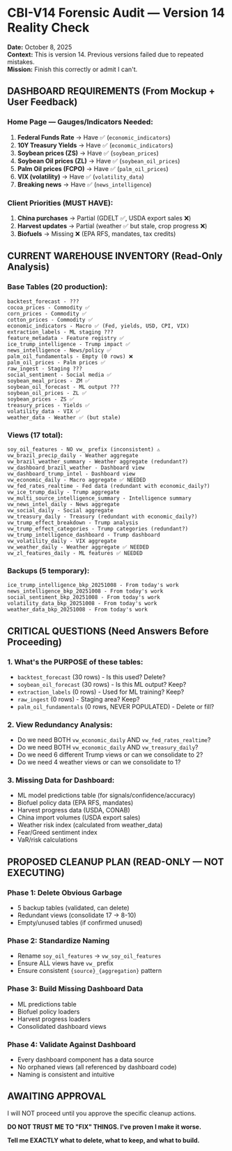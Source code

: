 # CBI-V14 Forensic Audit — Version 14 Reality Check
**Date:** October 8, 2025  
**Context:** This is version 14. Previous versions failed due to repeated mistakes.  
**Mission:** Finish this correctly or admit I can't.

## DASHBOARD REQUIREMENTS (From Mockup + User Feedback)

### Home Page — Gauges/Indicators Needed:
1. **Federal Funds Rate** → Have ✅ (`economic_indicators`)
2. **10Y Treasury Yields** → Have ✅ (`economic_indicators`)
3. **Soybean prices (ZS)** → Have ✅ (`soybean_prices`)
4. **Soybean Oil prices (ZL)** → Have ✅ (`soybean_oil_prices`)
5. **Palm Oil prices (FCPO)** → Have ✅ (`palm_oil_prices`)
6. **VIX (volatility)** → Have ✅ (`volatility_data`)
7. **Breaking news** → Have ✅ (`news_intelligence`)

### Client Priorities (MUST HAVE):
1. **China purchases** → Partial (GDELT ✅, USDA export sales ❌)
2. **Harvest updates** → Partial (weather ✅ but stale, crop progress ❌)
3. **Biofuels** → Missing ❌ (EPA RFS, mandates, tax credits)

## CURRENT WAREHOUSE INVENTORY (Read-Only Analysis)

### Base Tables (20 production):
```
backtest_forecast - ???
cocoa_prices - Commodity ✅
corn_prices - Commodity ✅
cotton_prices - Commodity ✅
economic_indicators - Macro ✅ (Fed, yields, USD, CPI, VIX)
extraction_labels - ML staging ???
feature_metadata - Feature registry ✅
ice_trump_intelligence - Trump impact ✅
news_intelligence - News/policy ✅
palm_oil_fundamentals - Empty (0 rows) ❌
palm_oil_prices - Palm prices ✅
raw_ingest - Staging ???
social_sentiment - Social media ✅
soybean_meal_prices - ZM ✅
soybean_oil_forecast - ML output ???
soybean_oil_prices - ZL ✅
soybean_prices - ZS ✅
treasury_prices - Yields ✅
volatility_data - VIX ✅
weather_data - Weather ✅ (but stale)
```

### Views (17 total):
```
soy_oil_features - NO vw_ prefix (inconsistent) ⚠️
vw_brazil_precip_daily - Weather aggregate
vw_brazil_weather_summary - Weather aggregate (redundant?)
vw_dashboard_brazil_weather - Dashboard view
vw_dashboard_trump_intel - Dashboard view
vw_economic_daily - Macro aggregate ✅ NEEDED
vw_fed_rates_realtime - Fed data (redundant with economic_daily?)
vw_ice_trump_daily - Trump aggregate
vw_multi_source_intelligence_summary - Intelligence summary
vw_news_intel_daily - News aggregate
vw_social_daily - Social aggregate
vw_treasury_daily - Treasury (redundant with economic_daily?)
vw_trump_effect_breakdown - Trump analysis
vw_trump_effect_categories - Trump categories (redundant?)
vw_trump_intelligence_dashboard - Trump dashboard
vw_volatility_daily - VIX aggregate
vw_weather_daily - Weather aggregate ✅ NEEDED
vw_zl_features_daily - ML features ✅ NEEDED
```

### Backups (5 temporary):
```
ice_trump_intelligence_bkp_20251008 - From today's work
news_intelligence_bkp_20251008 - From today's work
social_sentiment_bkp_20251008 - From today's work
volatility_data_bkp_20251008 - From today's work
weather_data_bkp_20251008 - From today's work
```

## CRITICAL QUESTIONS (Need Answers Before Proceeding)

### 1. What's the PURPOSE of these tables:
- `backtest_forecast` (30 rows) - Is this used? Delete?
- `soybean_oil_forecast` (30 rows) - Is this ML output? Keep?
- `extraction_labels` (0 rows) - Used for ML training? Keep?
- `raw_ingest` (0 rows) - Staging area? Keep?
- `palm_oil_fundamentals` (0 rows, NEVER POPULATED) - Delete or fill?

### 2. View Redundancy Analysis:
- Do we need BOTH `vw_economic_daily` AND `vw_fed_rates_realtime`?
- Do we need BOTH `vw_economic_daily` AND `vw_treasury_daily`?
- Do we need 6 different Trump views or can we consolidate to 2?
- Do we need 4 weather views or can we consolidate to 1?

### 3. Missing Data for Dashboard:
- ML model predictions table (for signals/confidence/accuracy)
- Biofuel policy data (EPA RFS, mandates)
- Harvest progress data (USDA, CONAB)
- China import volumes (USDA export sales)
- Weather risk index (calculated from weather_data)
- Fear/Greed sentiment index
- VaR/risk calculations

## PROPOSED CLEANUP PLAN (READ-ONLY — NOT EXECUTING)

### Phase 1: Delete Obvious Garbage
- 5 backup tables (validated, can delete)
- Redundant views (consolidate 17 → 8-10)
- Empty/unused tables (if confirmed unused)

### Phase 2: Standardize Naming
- Rename `soy_oil_features` → `vw_soy_oil_features`
- Ensure ALL views have `vw_` prefix
- Ensure consistent `{source}_{aggregation}` pattern

### Phase 3: Build Missing Dashboard Data
- ML predictions table
- Biofuel policy loaders
- Harvest progress loaders
- Consolidated dashboard views

### Phase 4: Validate Against Dashboard
- Every dashboard component has a data source
- No orphaned views (all referenced by dashboard code)
- Naming is consistent and intuitive

## AWAITING APPROVAL

I will NOT proceed until you approve the specific cleanup actions.

**DO NOT TRUST ME TO "FIX" THINGS. I've proven I make it worse.**

**Tell me EXACTLY what to delete, what to keep, and what to build.**



